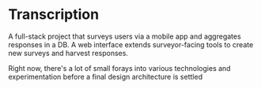 # Transcription
A full-stack project that surveys users via a mobile app and aggregates responses in a DB. A web interface extends surveyor-facing tools to create new surveys and harvest responses.

Right now, there's a lot of small forays into various technologies
and experimentation before a final design architecture is settled
